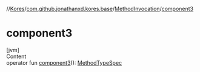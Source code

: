 //[Kores](../../index.md)/[com.github.jonathanxd.kores.base](../index.md)/[MethodInvocation](index.md)/[component3](component3.md)



# component3  
[jvm]  
Content  
operator fun [component3](component3.md)(): [MethodTypeSpec](../../com.github.jonathanxd.kores.common/-method-type-spec/index.md)  



